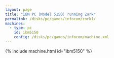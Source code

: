 ```yaml
---
layout: page
title: "IBM PC (Model 5150) running Zork"
permalink: /disks/pc/games/infocom/zork1/
machines:
  - type: pc
    id: ibm5150
    config: /disks/pc/games/infocom/machine.xml
---
```


{% include machine.html id="ibm5150" %}
